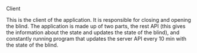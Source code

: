 Client

This is the client of the application. It is responsible for closing and
opening the blind. The application is made up of two parts, the rest API
(this gives the information about the state and updates the state of the
blind), and constantly running program that updates the server API every
10 min with the state of the blind.
